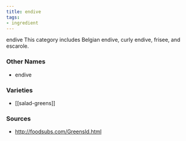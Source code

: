 ```yaml
---
title: endive
tags:
- ingredient
---
```

endive This category includes Belgian endive, curly endive, frisee, and escarole.

### Other Names

* endive

### Varieties

* [[salad-greens]]

### Sources
* http://foodsubs.com/Greensld.html
